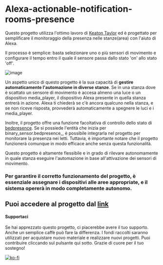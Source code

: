 # Alexa-actionable-notification-rooms-presence

Questo progetto utilizza l'ottimo lavoro di [Keaton Taylor](https://github.com/keatontaylor/alexa-actions) ed è progettato per semplificare il monitoraggio della presenza nelle stanze(area) con l'aiuto di Alexa.

Il processo è semplice: basta selezionare uno o più sensori di movimento e configurare il tempo entro il quale il sensore passa dallo stato 'on' allo stato 'off'.

![image](https://github.com/Home-Assistant-Pro-Team/Alexa-actionable-notification-rooms-presence/assets/62516592/bde76fae-b29c-4da2-9d16-8c5f348d9b66)


Un aspetto unico di questo progetto è la sua capacità di **gestire automaticamente l'automazione in diverse stanze**.
Se in una stanza dove è scattato un sensore di movimento è accesa almeno una luce o un dispositivo media_player, il dispositivo Alexa presente in quella stanza entrerà in azione.
Alexa ti chiederà se c'è ancora qualcuno nella stanza, e se non riceve risposta, provvederà automaticamente a spegnere le luci e i media_player.

Inoltre, il progetto offre una funzione facoltativa di controllo dello stato di [bedpresence](https://github.com/Home-Assistant-Pro-Team/Bed-Presence/tree/main). Se si possiede l'entità che inizia per binary_sensor.bedpresence_, è possibile integrarla nel progetto per monitorare la presenza nei letti. Tuttavia, è importante notare che il progetto funzionerà comunque in modo efficace anche senza questa funzionalità.

Questo progetto è altamente flessibile e in grado di rilevare autonomamente in quale stanza eseguire l'automazione in base all'attivazione dei sensori di movimento.

### Per garantire il corretto funzionamento del progetto, è essenziale assegnare i dispositivi alle aree appropriate, e il sistema opererà in modo completamente autonomo.

## Puoi accedere al progetto dal [link](https://community.home-assistant.io/t/alexa-actionable-notification-rooms-presence/628659)

#### **Supportaci**
Se hai apprezzato questo progetto, ci piacerebbe avere il tuo supporto. Anche un semplice caffè può fare la differenza. 
I fondi raccolti saranno utilizzati per acquistare nuovo materiale e realizzare nuovi progetti. Puoi contribuire cliccando sul pulsante qui sotto. 
Grazie di cuore per il tuo sostegno!

[![ko-fi](https://ko-fi.com/img/githubbutton_sm.svg)](https://ko-fi.com/M4M1MI00I)
